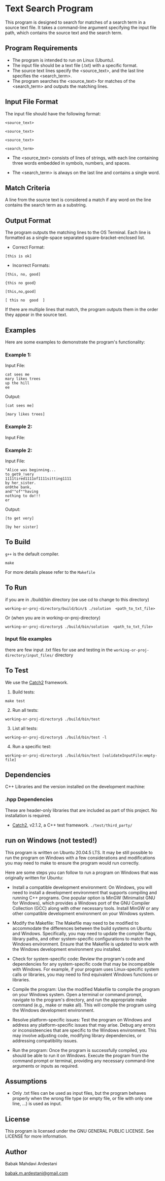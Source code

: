# Text Search Program

This program is designed to search for matches of a search term in a source text file. It takes a command-line argument specifying the input file path, which contains the source text and the search term.

## Program Requirements

- The program is intended to run on Linux (Ubuntu).
- The input file should be a text file (.txt) with a specific format.
- The source text lines specify the <source_text>, and the last line specifies the <search_term>.
- The program searches the <source_text> for matches of the <search_term> and outputs the matching lines.

## Input File Format

The input file should have the following format:
```
<source_text>

<source_text>

<source_text>

<search_term>
```

- The <source_text> consists of lines of strings, with each line containing three words embedded in symbols, numbers, and spaces.


- The <search_term> is always on the last line and contains a single word.

## Match Criteria

A line from the source text is considered a match if any word on the line contains the search term as a substring.

## Output Format

The program outputs the matching lines to the OS Terminal. Each line is formatted as a single-space separated square-bracket-enclosed list.

- Correct Format: 

`[this is ok]`

- Incorrect Formats: 

`[this, no, good]`

`{this no good}`

`[this,no,good]`

`[ this no  good  ]`

If there are multiple lines that match, the program outputs them in the order they appear in the source text.

## Examples

Here are some examples to demonstrate the program's functionality:

### Example 1:

Input File:

```
cat sees me
mary likes trees
up the hill
ee
```


Output:

`[cat sees me]`

`[mary likes trees]`


### Example 2:

Input File:

### Example 2:

Input File:

```
"Alice was beginning...
to_get9_!very
1111tired1111of1111sitting1111
by her_sister.
on9the bank,
and""of""having
nothing to do!!!
er
```

Output:

`[to get very]`

`[by her sister]`


## To Build

`g++` is the default compiler.


```
make
```
For more details please refer to the `Makefile`


## To Run

if you are in ./build/bin directory (oe use cd to change to this directory)

```
working-or-proj-directory/build/bin/$ ./solution  <path_to_txt_file>
```
Or (when you are in working-or-proj-directory)

```
working-or-proj-directory$ ./build/bin/solution  <path_to_txt_file>
```

### Input file examples

there are few input .txt files for use and testing in the `working-or-proj-directory/input_files/` directory



## To Test
We use the [Catch2](https://github.com/catchorg/Catch2) framework.

1. Build tests:
```
make test

```

2. Run all tests:
```
working-or-proj-directory$ ./build/bin/test
```

3. List all tests:
```
working-or-proj-directory$ ./build/bin/test -l
```

4. Run a specific test:
```
working-or-proj-directory$ ./build/bin/test [validateInputFile:empty-file]
```

## Dependencies
C++ Libraries and the version installed on the development machine:

### .hpp Dependencies
These are header-only libraries that are included as part of this project. No installation is required.

- [Catch2](https://github.com/catchorg/Catch2), v2.1.2, a C++ test framework. `./test/third_party/`


## run on Windows (not tested!)

This program is written on Ubuntu 20.04.5 LTS. It may be still possible to run the program on Windows with a few considerations and modifications you may need to make to ensure the program would run correctly.

Here are some steps you can follow to run a program on Windows that was originally written for Ubuntu:

- Install a compatible development environment: On Windows, you will need to install a development environment that supports compiling and running C++ programs. One popular option is MinGW (Minimalist GNU for Windows), which provides a Windows port of the GNU Compiler Collection (GCC) along with other necessary tools. Install MinGW or any other compatible development environment on your Windows system.

- Modify the Makefile: The Makefile may need to be modified to accommodate the differences between the build systems on Ubuntu and Windows. Specifically, you may need to update the compiler flags, library paths, and other system-specific configurations to match the Windows environment. Ensure that the Makefile is updated to work with the Windows development environment you installed.

- Check for system-specific code: Review the program's code and dependencies for any system-specific code that may be incompatible with Windows. For example, if your program uses Linux-specific system calls or libraries, you may need to find equivalent Windows functions or libraries.

- Compile the program: Use the modified Makefile to compile the program on your Windows system. Open a terminal or command prompt, navigate to the program's directory, and run the appropriate make command (e.g., make or make all). This will compile the program using the Windows development environment.

-  Resolve platform-specific issues: Test the program on Windows and address any platform-specific issues that may arise. Debug any errors or inconsisteencies that are specific to the Windows environment. This may involve adjusting code, modifying library dependencies, or addressing compatibility issues.

- Run the program: Once the program is successfully compiled, you should be able to run it on Windows. Execute the program from the command prompt or terminal, providing any necessary command-line arguments or inputs as required.


## Assumptions

- Only .txt files can be used as input files, but the program behaves properly when the wrong file type (or empty file, or file with only one line, ...) is used as input. 

## License

This program is licensed under the GNU GENERAL PUBLIC LICENSE. See LICENSE for more information.


## Author 

Babak Mahdavi Ardestani

babak.m.ardestani@gmail.com
